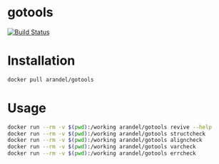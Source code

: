 # gotools 
[![Build Status](https://cloud.drone.io/api/badges/Doomsta/docker-gotools/status.svg)](https://cloud.drone.io/Doomsta/docker-gotools)

# Installation
```sh
docker pull arandel/gotools
```

# Usage
```sh
docker run --rm -v $(pwd):/working arandel/gotools revive --help
docker run --rm -v $(pwd):/working arandel/gotools structcheck
docker run --rm -v $(pwd):/working arandel/gotools aligncheck
docker run --rm -v $(pwd):/working arandel/gotools varcheck
docker run --rm -v $(pwd):/working arandel/gotools errcheck 
```
